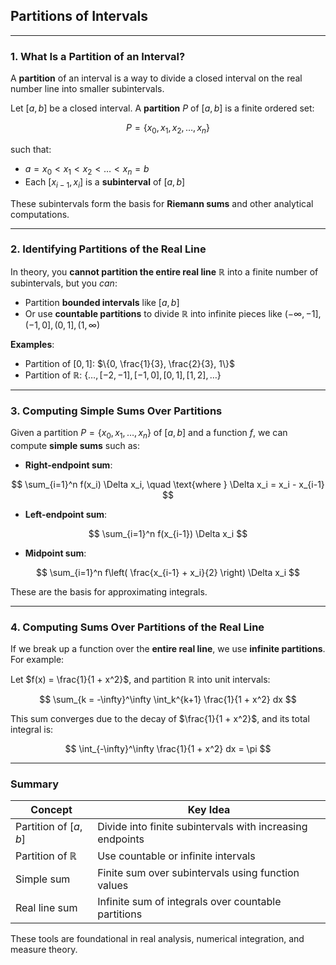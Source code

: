 ## **Partitions of Intervals**

---

### **1. What Is a Partition of an Interval?**

A **partition** of an interval is a way to divide a closed interval on the real number line into smaller subintervals.

Let $`[a, b]`$ be a closed interval. A **partition** $P$ of $`[a, b]`$ is a finite ordered set:

$$
P = \{ x_0, x_1, x_2, \ldots, x_n \}
$$

such that:

* $`a = x_0 < x_1 < x_2 < \ldots < x_n = b`$
* Each $`[x_{i-1}, x_i]`$ is a **subinterval** of $`[a, b]`$

These subintervals form the basis for **Riemann sums** and other analytical computations.

---

### **2. Identifying Partitions of the Real Line**

In theory, you **cannot partition the entire real line** $`\mathbb{R}`$ into a finite number of subintervals, but you *can*:

* Partition **bounded intervals** like $[a, b]$
* Or use **countable partitions** to divide $`\mathbb{R}`$ into infinite pieces like $`(-\infty, -1], (-1, 0], (0, 1], (1, \infty)`$

**Examples**:

* Partition of $`[0, 1]`$: $`\{0, \frac{1}{3}, \frac{2}{3}, 1\}`$
* Partition of $`\mathbb{R}`$: $`\{\ldots, [-2, -1], [-1, 0], [0, 1], [1, 2], \ldots \}`$

---

### **3. Computing Simple Sums Over Partitions**

Given a partition $`P = \{x_0, x_1, \ldots, x_n\}`$ of $`[a, b]`$ and a function $f$, 
we can compute **simple sums** such as:

* **Right-endpoint sum**:

$$
\sum_{i=1}^n f(x_i) \Delta x_i, \quad \text{where } \Delta x_i = x_i - x_{i-1}
$$

* **Left-endpoint sum**:

$$
\sum_{i=1}^n f(x_{i-1}) \Delta x_i
$$

* **Midpoint sum**:

$$
\sum_{i=1}^n f\left( \frac{x_{i-1} + x_i}{2} \right) \Delta x_i
$$

These are the basis for approximating integrals.

---

### **4. Computing Sums Over Partitions of the Real Line**

If we break up a function over the **entire real line**, we use **infinite partitions**. For example:

Let $`f(x) = \frac{1}{1 + x^2}`$, and partition $`\mathbb{R}`$ into unit intervals:

$$
\sum_{k = -\infty}^\infty \int_k^{k+1} \frac{1}{1 + x^2} dx
$$

This sum converges due to the decay of $`\frac{1}{1 + x^2}`$, and its total integral is:

$$
\int_{-\infty}^\infty \frac{1}{1 + x^2} dx = \pi
$$

---

### **Summary**

| Concept                   | Key Idea                                                  |
| ------------------------- | --------------------------------------------------------- |
| Partition of $`[a, b]`$     | Divide into finite subintervals with increasing endpoints |
| Partition of $`\mathbb{R}`$ | Use countable or infinite intervals                       |
| Simple sum                | Finite sum over subintervals using function values        |
| Real line sum             | Infinite sum of integrals over countable partitions       |

These tools are foundational in real analysis, numerical integration, and measure theory.
